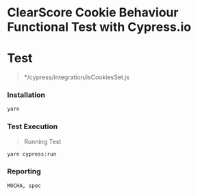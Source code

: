 # ClearScore Cookie Behaviour Functional Test with Cypress.io


# Test
  > */cypress/integration/isCookiesSet.js

### Installation
```sh
yarn
```
### Test Execution

> Running Test

```sh
yarn cypress:run
```

### Reporting 
```sh
MOCHA, spec
```
